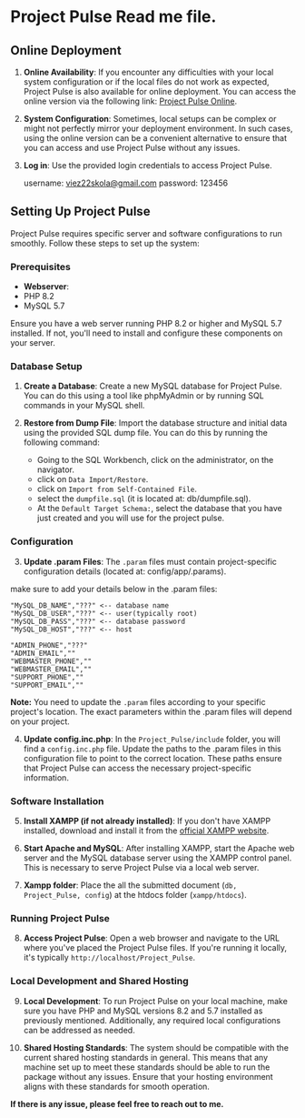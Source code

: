# Project Pulse Read me file.

## Online Deployment

1. **Online Availability**: If you encounter any difficulties with your local system configuration or if the local files do not work as expected, Project Pulse is also available for online deployment. You can access the online version via the following link: [Project Pulse Online](https://app013.smartapps4free.com).

2. **System Configuration**: Sometimes, local setups can be complex or might not perfectly mirror your deployment environment. In such cases, using the online version can be a convenient alternative to ensure that you can access and use Project Pulse without any issues.


3. **Log in**: Use the provided login credentials to access Project Pulse.

    username: viez22skola@gmail.com
    password: 123456


## Setting Up Project Pulse

Project Pulse requires specific server and software configurations to run smoothly. Follow these steps to set up the system:

### Prerequisites

- **Webserver**: 
- PHP 8.2
- MySQL 5.7 

Ensure you have a web server running PHP 8.2 or higher and MySQL 5.7 installed. If not, you'll need to install and configure these components on your server.


### Database Setup

1. **Create a Database**: Create a new MySQL database for Project Pulse. You can do this using a tool like phpMyAdmin or by running SQL commands in your MySQL shell.

2. **Restore from Dump File**: Import the database structure and initial data using the provided SQL dump file. You can do this by running the following command:

   - Going to the SQL Workbench, click on the administrator, on the navigator.
   - click on `Data Import/Restore`.
   - click on `Import from Self-Contained File`.
   - select the `dumpfile.sql` (it is located at: db/dumpfile.sql).
   - At the `Default Target Schema:`, select the database that you have just created and you will use for the project pulse.


### Configuration


3. **Update .param Files**: The `.param` files must contain project-specific configuration details (located at: config/app/.params). 

make sure to add your details below in the .param files:

    "MySQL_DB_NAME","???" <-- database name
    "MySQL_DB_USER","???" <-- user(typically root)
    "MySQL_DB_PASS","???" <-- database password
    "MySQL_DB_HOST","???" <-- host

    "ADMIN_PHONE","???"
    "ADMIN_EMAIL",""
    "WEBMASTER_PHONE",""
    "WEBMASTER_EMAIL",""
    "SUPPORT_PHONE",""
    "SUPPORT_EMAIL",""

**Note:** You need to update the `.param` files according to your specific project's location. The exact parameters within the .param files will depend on your project.

4. **Update config.inc.php**: In the `Project_Pulse/include` folder, you will find a `config.inc.php` file. Update the paths to the .param files in this configuration file to point to the correct location. These paths ensure that Project Pulse can access the necessary project-specific information.


### Software Installation


5. **Install XAMPP (if not already installed)**: If you don't have XAMPP installed, download and install it from the [official XAMPP website](https://www.apachefriends.org/index.html).

6. **Start Apache and MySQL**: After installing XAMPP, start the Apache web server and the MySQL database server using the XAMPP control panel. This is necessary to serve Project Pulse via a local web server.

7. **Xampp folder**: Place the all the submitted document (`db, Project_Pulse, config`) at the htdocs folder (`xampp/htdocs`).


### Running Project Pulse


8. **Access Project Pulse**: Open a web browser and navigate to the URL where you've placed the Project Pulse files. If you're running it locally, it's typically `http://localhost/Project_Pulse`.


### Local Development and Shared Hosting


9. **Local Development**: To run Project Pulse on your local machine, make sure you have PHP and MySQL versions 8.2 and 5.7 installed as previously mentioned. Additionally, any required local configurations can be addressed as needed. 

10. **Shared Hosting Standards**: The system should be compatible with the current shared hosting standards in general. This means that any machine set up to meet these standards should be able to run the package without any issues. Ensure that your hosting environment aligns with these standards for smooth operation.


**If there is any issue, please feel free to reach out to me.**
